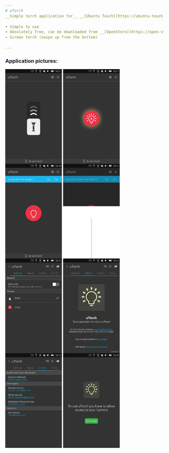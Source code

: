 ```yaml
---
# uTorch
__Simple torch application for__ __[Ubuntu Touch](https://ubuntu-touch.io/)__ (mobile OS).

- Simple to use
- Absolutely free, can be downloaded from __[OpenStore](https://open-store.io/app/com.ubuntu.developer.majster-pl.utorch)__
- Screen torch (swipe up from the bottom)

---
```


### Application pictures:
<img align="center" src="app_screenshots/1.png" alt="alt text" width="180" height="300">
<img align="center" src="app_screenshots/2.png" alt="alt text" width="180" height="300">
<img align="center" src="app_screenshots/3.png" alt="alt text" width="180" height="300">
<img align="center" src="app_screenshots/4.png" alt="alt text" width="180" height="300">
<img align="center" src="app_screenshots/5.png" alt="alt text" width="180" height="300">
<img align="center" src="app_screenshots/6.png" alt="alt text" width="180" height="300">
<img align="center" src="app_screenshots/7.png" alt="alt text" width="180" height="300">
<img align="center" src="app_screenshots/8.png" alt="alt text" width="180" height="300">
